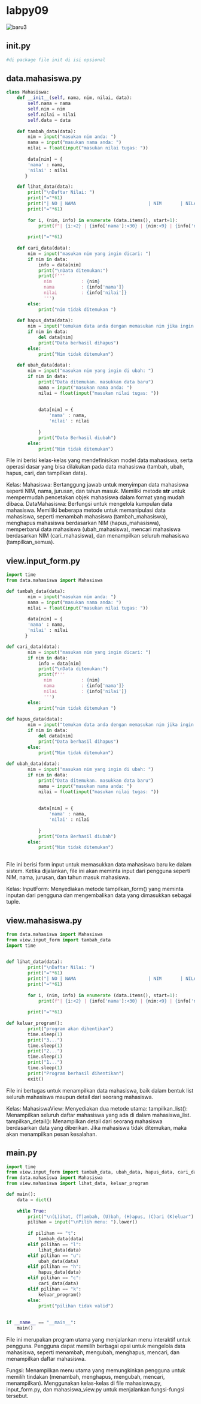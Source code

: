 # labpy09

![baru3](https://github.com/user-attachments/assets/e30d09a8-c619-4645-818c-d0cc3eb509e0)


## __init__.py
```Python
#di package file init di isi opsional
````

## data.mahasiswa.py
```Python
class Mahasiswa:
    def __init__(self, nama, nim, nilai, data):
        self.nama = nama
        self.nim = nim
        self.nilai = nilai
        self.data = data
        
    def tambah_data(data):
        nim = input("masukan nim anda: ")
        nama = input("masukan nama anda: ")
        nilai = float(input("masukan nilai tugas: "))
        
        data[nim] = {
        'nama' : nama,
        'nilai' : nilai
       }

    def lihat_data(data):
        print("\nDaftar Nilai: ")
        print("="*61)
        print("| NO | NAMA                           | NIM       | NILAI |")
        print("="*61)
        
        for i, (nim, info) in enumerate (data.items(), start=1):
            print(f"| {i:<2} | {info['nama']:<30} | {nim:<9} | {info['nilai']:<5} |")
        
        print("="*61)
        
    def cari_data(data):
        nim = input("masukan nim yang ingin dicari: ")
        if nim in data:
            info = data[nim]
            print("\nData ditemukan:")
            print(f'''
              nim           : {nim}
              nama          : {info['nama']}
              nilai         : {info['nilai']}
              ''')
        else:
            print("nim tidak ditemukan ")
        
    def hapus_data(data):
        nim = input("temukan data anda dengan memasukan nim jika ingin di hapus: ")
        if nim in data:
            del data[nim]
            print("Data berhasil dihapus")
        else:
            print("Nim tidak ditemukan")
        
    def ubah_data(data):
        nim = input("masukan nim yang ingin di ubah: ")
        if nim in data:
            print("Data ditemukan. masukkan data baru")
            nama = input("masukan nama anda: ")
            nilai = float(input("masukan nilai tugas: "))
           
            
            data[nim] = {
                'nama' : nama,
                'nilai' : nilai
                
            }
            print("Data Berhasil diubah")
        else:
            print("Nim tidak ditemukan")
````

File ini berisi kelas-kelas yang mendefinisikan model data mahasiswa, serta operasi dasar yang bisa dilakukan pada data mahasiswa (tambah, ubah, hapus, cari, dan tampilkan data).

Kelas:
Mahasiswa:
Bertanggung jawab untuk menyimpan data mahasiswa seperti NIM, nama, jurusan, dan tahun masuk.
Memiliki metode __str__ untuk mempermudah pencetakan objek mahasiswa dalam format yang mudah dibaca.
DataMahasiswa:
Berfungsi untuk mengelola kumpulan data mahasiswa.
Memiliki beberapa metode untuk memanipulasi data mahasiswa, seperti menambah mahasiswa (tambah_mahasiswa), menghapus mahasiswa berdasarkan NIM (hapus_mahasiswa), memperbarui data mahasiswa (ubah_mahasiswa), mencari mahasiswa berdasarkan NIM (cari_mahasiswa), dan menampilkan seluruh mahasiswa (tampilkan_semua).

## view.input_form.py
```Python
import time
from data.mahasiswa import Mahasiswa

def tambah_data(data):
        nim = input("masukan nim anda: ")
        nama = input("masukan nama anda: ")
        nilai = float(input("masukan nilai tugas: "))
        
        data[nim] = {
        'nama' : nama,
        'nilai' : nilai
       }

def cari_data(data):
        nim = input("masukan nim yang ingin dicari: ")
        if nim in data:
            info = data[nim]
            print("\nData ditemukan:")
            print(f'''
              nim           : {nim}
              nama          : {info['nama']}
              nilai         : {info['nilai']}
              ''')
        else:
            print("nim tidak ditemukan ")
        
def hapus_data(data):
        nim = input("temukan data anda dengan memasukan nim jika ingin di hapus: ")
        if nim in data:
            del data[nim]
            print("Data berhasil dihapus")
        else:
            print("Nim tidak ditemukan")
        
def ubah_data(data):
        nim = input("masukan nim yang ingin di ubah: ")
        if nim in data:
            print("Data ditemukan. masukkan data baru")
            nama = input("masukan nama anda: ")
            nilai = float(input("masukan nilai tugas: "))
           
            
            data[nim] = {
                'nama' : nama,
                'nilai' : nilai
                
            }
            print("Data Berhasil diubah")
        else:
            print("Nim tidak ditemukan")
            

````

File ini berisi form input untuk memasukkan data mahasiswa baru ke dalam sistem. Ketika dijalankan, file ini akan meminta input dari pengguna seperti NIM, nama, jurusan, dan tahun masuk mahasiswa.

Kelas:
InputForm:
Menyediakan metode tampilkan_form() yang meminta inputan dari pengguna dan mengembalikan data yang dimasukkan sebagai tuple.

## view.mahasiswa.py
```Python
from data.mahasiswa import Mahasiswa
from view.input_form import tambah_data
import time

    
def lihat_data(data):
        print("\nDaftar Nilai: ")
        print("="*61)
        print("| NO | NAMA                           | NIM       | NILAI |")
        print("="*61)
        
        for i, (nim, info) in enumerate (data.items(), start=1):
            print(f"| {i:<2} | {info['nama']:<30} | {nim:<9} | {info['nilai']:<5} |")
        
        print("="*61)
        
def keluar_program():
        print("program akan dihentikan")
        time.sleep(1)
        print("3...")
        time.sleep(1)
        print("2...")
        time.sleep(1)
        print("1...")
        time.sleep(1)
        print("Program berhasil dihentikan")
        exit()
````
File ini bertugas untuk menampilkan data mahasiswa, baik dalam bentuk list seluruh mahasiswa maupun detail dari seorang mahasiswa.

Kelas:
MahasiswaView:
Menyediakan dua metode utama:
tampilkan_list(): Menampilkan seluruh daftar mahasiswa yang ada di dalam mahasiswa_list.
tampilkan_detail(): Menampilkan detail dari seorang mahasiswa berdasarkan data yang diberikan. Jika mahasiswa tidak ditemukan, maka akan menampilkan pesan kesalahan.

## main.py
```Python
import time
from view.input_form import tambah_data, ubah_data, hapus_data, cari_data
from data.mahasiswa import Mahasiswa
from view.mahasiswa import lihat_data, keluar_program

def main():
    data = dict()
    
    while True:
        print("\n(L)ihat, (T)ambah, (U)bah, (H)apus, (C)ari (K)eluar")
        pilihan = input("\nPilih menu: ").lower()
            
        if pilihan == "t":
            tambah_data(data)
        elif pilihan == "l":
            lihat_data(data)
        elif pilihan == "u":
            ubah_data(data)
        elif pilihan == "h":
            hapus_data(data)
        elif pilihan == "c":
            cari_data(data)
        elif pilihan == "k":
            keluar_program()
        else:
            print("pilihan tidak valid")
    
    
if __name__ == "__main__":
    main()
````

File ini merupakan program utama yang menjalankan menu interaktif untuk pengguna. Pengguna dapat memilih berbagai opsi untuk mengelola data mahasiswa, seperti menambah, mengubah, menghapus, mencari, dan menampilkan daftar mahasiswa.

Fungsi:
Menampilkan menu utama yang memungkinkan pengguna untuk memilih tindakan (menambah, menghapus, mengubah, mencari, menampilkan).
Menggunakan kelas-kelas di file mahasiswa.py, input_form.py, dan mahasiswa_view.py untuk menjalankan fungsi-fungsi tersebut.
